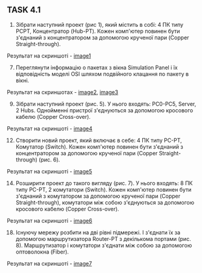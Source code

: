 ## TASK 4.1

1. Зібрати наступний проект (рис 1), який містить в собі: 4 ПК типу PCPT, Концентратор (Hub-PT). Кожен комп'ютер повинен бути з'єднаний з
концентратором за допомогою крученої пари (Copper Straight-through).

Результат на скриншоті - [image1](https://github.com/rostislavkozlov07/DevOps_online_Vinnytsia_2021Q2/blob/main/m4/task4.1/image/image1.png)

7. Переглянути інформацію о пакетах з вікна Simulation Panel і їх
відповідність моделі OSI шляхом подвійного клацання по пакету в вікні. 

Результат на скриншотах - [image2](https://github.com/rostislavkozlov07/DevOps_online_Vinnytsia_2021Q2/blob/main/m4/task4.1/image/image2.png), [image3](https://github.com/rostislavkozlov07/DevOps_online_Vinnytsia_2021Q2/blob/main/m4/task4.1/image/image3.png)

9. Зібрати наступний проект (рис. 5). У нього входять: PC0-PC5, Server,
2 Hubs. Однойменні пристрої з'єднуються за допомогою кросового кабелю
(Copper Cross-over).

Результат на скриншоті - [image4](https://github.com/rostislavkozlov07/DevOps_online_Vinnytsia_2021Q2/blob/main/m4/task4.1/image/image5.png)

12. Створити новий проект, який включає в себе: 4 ПК типу PC-PT,
Комутатор (Switch). Кожен комп'ютер повинен бути з'єднаний з
концентратором за допомогою крученої пари (Copper Straight-through) (рис.
6).

Результат на скриншоті - [image5](https://github.com/rostislavkozlov07/DevOps_online_Vinnytsia_2021Q2/blob/main/m4/task4.1/image/image6.png)

14. Розширити проект до такого вигляду (рис. 7). У нього входять: 8 ПК
типу PC-PT, 2 комутатори (Switch). Кожен комп'ютер повинен бути з'єднаний
з комутатором за допомогою крученої пари (Copper Straight-through),
комутатори між собою з'єднуються за допомогою кросового кабелю (Copper
Cross-over).

Результат на скриншоті - [image6](https://github.com/rostislavkozlov07/DevOps_online_Vinnytsia_2021Q2/blob/main/m4/task4.1/image/image8.png)

18. Існуючу мережу розбити на дві рівні підмережі. І з'єднати їх за
допомогою маршрутизатора Router-PT з декількома портами (рис. 8).
Маршрутизатор і комутатори з'єднати між собою за допомогою оптоволокна
(Fiber).

Результат на скриншоті - [image7](https://github.com/rostislavkozlov07/DevOps_online_Vinnytsia_2021Q2/blob/main/m4/task4.1/image/image7.png)
